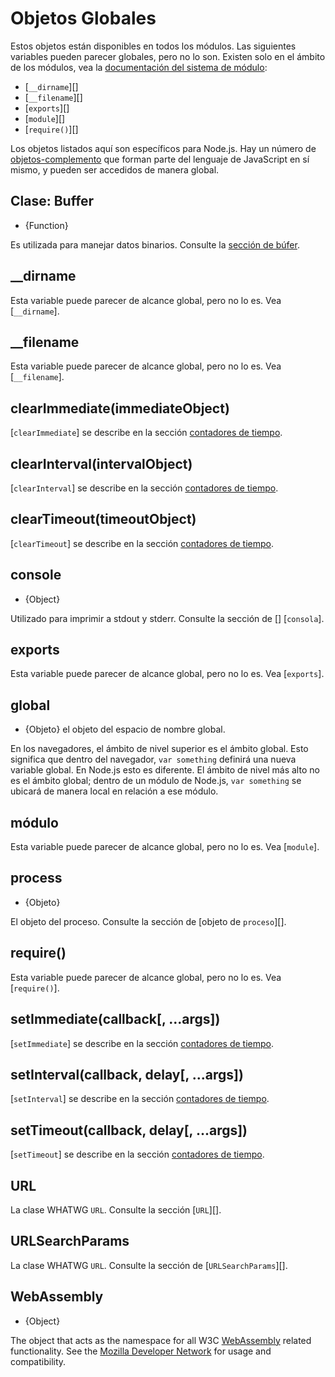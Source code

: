# Objetos Globales

<!--introduced_in=v0.10.0-->
<!-- type=misc -->

Estos objetos están disponibles en todos los módulos. Las siguientes variables pueden parecer globales, pero no lo son. Existen solo en el ámbito de los módulos, vea la [documentación del sistema de módulo](modules.html):

- [`__dirname`][]
- [`__filename`][]
- [`exports`][]
- [`module`][]
- [`require()`][]

Los objetos listados aquí son específicos para Node.js. Hay un número de [objetos-complemento](https://developer.mozilla.org/en-US/docs/Web/JavaScript/Reference/Global_Objects) que forman parte del lenguaje de JavaScript en sí mismo, y pueden ser accedidos de manera global.

## Clase: Buffer
<!-- YAML
added: v0.1.103
-->

<!-- type=global -->

* {Function}

Es utilizada para manejar datos binarios. Consulte la [sección de búfer](buffer.html).

## \_\_dirname

Esta variable puede parecer de alcance global, pero no lo es. Vea [`__dirname`].

## \_\_filename

Esta variable puede parecer de alcance global, pero no lo es. Vea [`__filename`].

## clearImmediate(immediateObject)
<!-- YAML
added: v0.9.1
-->

<!--type=global-->

[`clearImmediate`] se describe en la sección [contadores de tiempo](timers.html).

## clearInterval(intervalObject)
<!-- YAML
added: v0.0.1
-->

<!--type=global-->

[`clearInterval`] se describe en la sección [contadores de tiempo](timers.html).

## clearTimeout(timeoutObject)
<!-- YAML
added: v0.0.1
-->

<!--type=global-->

[`clearTimeout`] se describe en la sección [contadores de tiempo](timers.html).

## console
<!-- YAML
added: v0.1.100
-->

<!-- type=global -->

* {Object}

Utilizado para imprimir a stdout y stderr. Consulte la sección de [] [`consola`].

## exports

Esta variable puede parecer de alcance global, pero no lo es. Vea [`exports`].

## global
<!-- YAML
added: v0.1.27
-->

<!-- type=global -->

* {Objeto} el objeto del espacio de nombre global.

En los navegadores, el ámbito de nivel superior es el ámbito global. Esto significa que dentro del navegador, `var something` definirá una nueva variable global. En Node.js esto es diferente. El ámbito de nivel más alto no es el ámbito global; dentro de un módulo de Node.js, `var something` se ubicará de manera local en relación a ese módulo.

## módulo

Esta variable puede parecer de alcance global, pero no lo es. Vea [`module`].

## process
<!-- YAML
added: v0.1.7
-->

<!-- type=global -->

* {Objeto}

El objeto del proceso. Consulte la sección de [objeto de `proceso`][].

## require()

Esta variable puede parecer de alcance global, pero no lo es. Vea [`require()`].

## setImmediate(callback[, ...args])
<!-- YAML
added: v0.9.1
-->

<!-- type=global -->

[`setImmediate`] se describe en la sección [contadores de tiempo](timers.html).

## setInterval(callback, delay[, ...args])
<!-- YAML
added: v0.0.1
-->

<!-- type=global -->

[`setInterval`] se describe en la sección [contadores de tiempo](timers.html).

## setTimeout(callback, delay[, ...args])
<!-- YAML
added: v0.0.1
-->

<!-- type=global -->

[`setTimeout`] se describe en la sección [contadores de tiempo](timers.html).

## URL
<!-- YAML
added: v10.0.0
-->

<!-- type=global -->

La clase WHATWG `URL`. Consulte la sección [`URL`][].

## URLSearchParams
<!-- YAML
added: v10.0.0
-->

<!-- type=global -->

La clase WHATWG `URL`. Consulte la sección de [`URLSearchParams`][].

## WebAssembly
<!-- YAML
added: v8.0.0
-->

<!-- type=global -->

* {Object}

The object that acts as the namespace for all W3C [WebAssembly](https://webassembly.org) related functionality. See the [Mozilla Developer Network](https://developer.mozilla.org/en-US/docs/WebAssembly) for usage and compatibility.
